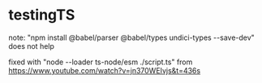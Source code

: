 # testingTS

note: "npm install @babel/parser @babel/types undici-types --save-dev" does not help

fixed with "node --loader ts-node/esm ./script.ts" from https://www.youtube.com/watch?v=jn370WEIvjs&t=436s